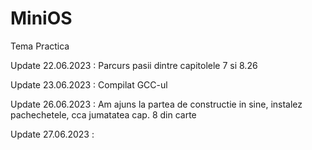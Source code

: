 # MiniOS
Tema Practica

Update 22.06.2023 : Parcurs pasii dintre capitolele 7 si 8.26

Update 23.06.2023 : Compilat GCC-ul 

Update 26.06.2023 : Am ajuns la partea de constructie in sine, instalez pachechetele, cca jumatatea cap. 8 din carte

Update 27.06.2023 :
